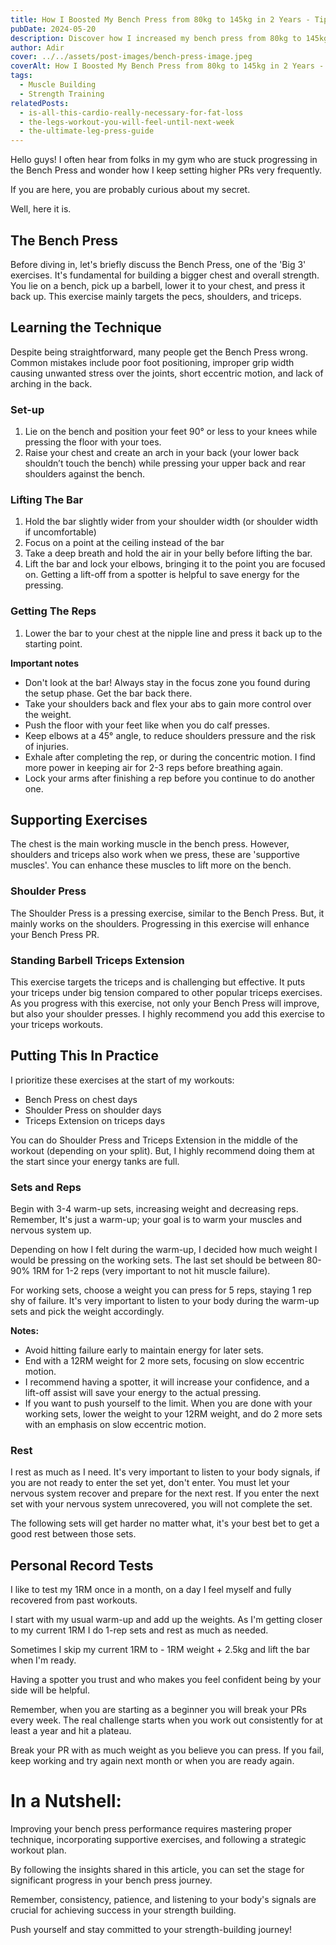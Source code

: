 ```yaml
---
title: How I Boosted My Bench Press from 80kg to 145kg in 2 Years - Tips to Help You Do the Same
pubDate: 2024-05-20
description: Discover how I increased my bench press from 80kg to 145kg in 2 years with effective techniques, supportive exercises, and strategic workout plans that can help you achieve similar results.
author: Adir
cover: ../../assets/post-images/bench-press-image.jpeg
coverAlt: How I Boosted My Bench Press from 80kg to 145kg in 2 Years - Tips to Help You Do the Same
tags:
  - Muscle Building
  - Strength Training
relatedPosts:
  - is-all-this-cardio-really-necessary-for-fat-loss
  - the-legs-workout-you-will-feel-until-next-week
  - the-ultimate-leg-press-guide
---
```


Hello guys! I often hear from folks in my gym who are stuck progressing in the Bench Press and wonder how I keep setting higher PRs very frequently.

If you are here, you are probably curious about my secret.

Well, here it is.

## The Bench Press

Before diving in, let's briefly discuss the Bench Press, one of the 'Big 3' exercises. It's fundamental for building a bigger chest and overall strength. You lie on a bench, pick up a barbell, lower it to your chest, and press it back up. This exercise mainly targets the pecs, shoulders, and triceps.

## Learning the Technique

Despite being straightforward, many people get the Bench Press wrong. Common mistakes include poor foot positioning, improper grip width causing unwanted stress over the joints, short eccentric motion, and lack of arching in the back.

### Set-up

1. Lie on the bench and position your feet 90° or less to your knees while pressing the floor with your toes.
2. Raise your chest and create an arch in your back (your lower back shouldn’t touch the bench) while pressing your upper back and rear shoulders against the bench.

### Lifting The Bar

1. Hold the bar slightly wider from your shoulder width (or shoulder width if uncomfortable)
2. Focus on a point at the ceiling instead of the bar
3. Take a deep breath and hold the air in your belly before lifting the bar.
4. Lift the bar and lock your elbows, bringing it to the point you are focused on. Getting a lift-off from a spotter is helpful to save energy for the pressing.

### Getting The Reps

1. Lower the bar to your chest at the nipple line and press it back up to the starting point.

**Important notes**

- Don't look at the bar! Always stay in the focus zone you found during the setup phase. Get the bar back there.
- Take your shoulders back and flex your abs to gain more control over the weight.
- Push the floor with your feet like when you do calf presses.
- Keep elbows at a 45° angle, to reduce shoulders pressure and the risk of injuries.
- Exhale after completing the rep, or during the concentric motion. I find more power in keeping air for 2-3 reps before breathing again.
- Lock your arms after finishing a rep before you continue to do another one.

## Supporting Exercises

The chest is the main working muscle in the bench press. However, shoulders and triceps also work when we press, these are 'supportive muscles'. You can enhance these muscles to lift more on the bench.

### Shoulder Press

The Shoulder Press is a pressing exercise, similar to the Bench Press. But, it mainly works on the shoulders. Progressing in this exercise will enhance your Bench Press PR.

### Standing Barbell Triceps Extension

This exercise targets the triceps and is challenging but effective. It puts your triceps under big tension compared to other popular triceps exercises. As you progress with this exercise, not only your Bench Press will improve, but also your shoulder presses. I highly recommend you add this exercise to your triceps workouts.

## Putting This In Practice

I prioritize these exercises at the start of my workouts:

- Bench Press on chest days
- Shoulder Press on shoulder days
- Triceps Extension on triceps days

You can do Shoulder Press and Triceps Extension in the middle of the workout (depending on your split). But, I highly recommend doing them at the start since your energy tanks are full.

### Sets and Reps

Begin with 3-4 warm-up sets, increasing weight and decreasing reps. Remember, It's just a warm-up; your goal is to warm your muscles and nervous system up.

Depending on how I felt during the warm-up, I decided how much weight I would be pressing on the working sets. The last set should be between 80-90% 1RM for 1-2 reps (very important to not hit muscle failure).

For working sets, choose a weight you can press for 5 reps, staying 1 rep shy of failure. It's very important to listen to your body during the warm-up sets and pick the weight accordingly.

**Notes:**

- Avoid hitting failure early to maintain energy for later sets.
- End with a 12RM weight for 2 more sets, focusing on slow eccentric motion.
- I recommend having a spotter, it will increase your confidence, and a lift-off assist will save your energy to the actual pressing.
- If you want to push yourself to the limit. When you are done with your working sets, lower the weight to your 12RM weight, and do 2 more sets with an emphasis on slow eccentric motion.

### Rest

I rest as much as I need. It's very important to listen to your body signals, if you are not ready to enter the set yet, don't enter. You must let your nervous system recover and prepare for the next rest. If you enter the next set with your nervous system unrecovered, you will not complete the set.

The following sets will get harder no matter what, it's your best bet to get a good rest between those sets.

## Personal Record Tests

I like to test my 1RM once in a month, on a day I feel myself and fully recovered from past workouts.

I start with my usual warm-up and add up the weights. As I'm getting closer to my current 1RM I do 1-rep sets and rest as much as needed.

Sometimes I skip my current 1RM to - 1RM weight + 2.5kg and lift the bar when I'm ready.

Having a spotter you trust and who makes you feel confident being by your side will be helpful.

Remember, when you are starting as a beginner you will break your PRs every week. The real challenge starts when you work out consistently for at least a year and hit a plateau.

Break your PR with as much weight as you believe you can press. If you fail, keep working and try again next month or when you are ready again.

# In a Nutshell:

Improving your bench press performance requires mastering proper technique, incorporating supportive exercises, and following a strategic workout plan.

By following the insights shared in this article, you can set the stage for significant progress in your bench press journey.

Remember, consistency, patience, and listening to your body's signals are crucial for achieving success in your strength building.

Push yourself and stay committed to your strength-building journey!
